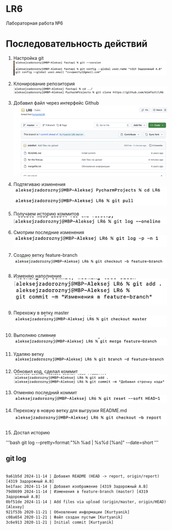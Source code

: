 # LR6
Лабораторная работа №6



# Последовательность действий
1. Настройка git
![Настройка git](images/1.png)


2. Клонирование репозитория
![Клонирование репозитория](images/2.png)


3. Добавил файл через интерфейс Github
![Добавил файл через интерфейс Github](images/3.png)

4. Подтягиваю изменения
![Подтягиваю изменения](images/4.png)

5. Получаем историю коммитов
![Получаем историю коммитов](images/5.png)

6. Смотрим последние изменения 
![Смотрим последние изменения ](images/6.png)

7. Создаю ветку feature-branch
![Создаю ветку feature-branch](images/7.png)

8. Изменяю наполнение 
![Изменяю наполнение](images/8.png)

9. Перехожу в ветку master
![Перехожу в ветку master](images/9.png)

10. Выполняю слияние
![Выполняю слияние](images/10.png)

11. Удаляю ветку
![Удаляю ветку](images/11.png)

12. Обновил код, сделал коммит
![Обновил код, сделал коммит](images/12.png)

13. Отменяю последний коммит
![Отменяю последний коммит](images/13.png)

14. Перехожу в новую ветку для выгрузки README.md
![Перехожу в новую ветку для выгрузки readme.md](images/14.png)

15. Достал историю

'''bash
git log --pretty=format:"%h %ad | %s%d [%an]" --date=short
'''

## git log

```text

9a61b5d 2024-11-14 | Добавил README (HEAD -> report, origin/report) [4319 Задорожный А.В]
be1faac 2024-11-14 | Добавил изображение [4319 Задорожный А.В]
79d8699 2024-11-14 | Изменения в feature-branch (master) [4319 Задорожный А.В]
0bf51de 2024-11-14 | Add files via upload (origin/master, origin/HEAD) [Alexey]
921f53b 2020-11-21 | Обновление информации [Kurtyanik]
c08a654 2020-11-21 | Файл создан пустым [Kurtyanik]
3c6e913 2020-11-21 | Initial commit [Kurtyanik]
```
